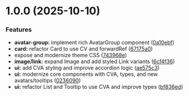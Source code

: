 # 1.0.0 (2025-10-10)


### Features

* **avatar-group:** implement rich AvatarGroup component ([0a10ebf](https://github.com/Xenial-Devil/Saha-ui/commit/0a10ebf1a08b4aae3a9aeb1daafb8062367e2706))
* **card:** refactor Card to use CV and forwardRef ([67175a0](https://github.com/Xenial-Devil/Saha-ui/commit/67175a098ce36b8e1f99e9b4c48d962536424d27))
* expose and modernize theme CSS ([743968e](https://github.com/Xenial-Devil/Saha-ui/commit/743968e5fdac4f5990b7a203687f76b3ffb5a9ec))
* **image/link:** expand Image and add styled Link variants ([6cf4f36](https://github.com/Xenial-Devil/Saha-ui/commit/6cf4f36310042c331bf379498be4d1aa6f3481cf))
* **ui:** add CVA styling and improve accordion logic ([ae575c3](https://github.com/Xenial-Devil/Saha-ui/commit/ae575c3401016e77e396c902881d086e075d42c7))
* **ui:** modernize core components with CVA, types, and new avatars/tooltips ([0236090](https://github.com/Xenial-Devil/Saha-ui/commit/023609013536437f51a3ec0473c7a3d99cb96484))
* **ui:** refactor List and Tooltip to use CVA and improve types ([bf836ed](https://github.com/Xenial-Devil/Saha-ui/commit/bf836ed909eab7cc26f06aa642ae6e0023f6cfc4))
